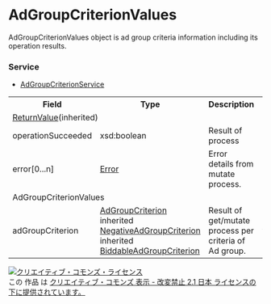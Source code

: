 # AdGroupCriterionValues
AdGroupCriterionValues object is ad group criteria information including its operation results.

### Service
+ [AdGroupCriterionService](../services/AdGroupCriterionService.md)

<table>
 <tr>
  <th>Field</th>
  <th>Type</th>
  <th>Description</th>
  <th>response</th>
  <th>get</th>
  <th>add</th>
  <th>set</th>
  <th>remove</th>
 </tr>
 <tr>
  <td colspan="8"><a href="./ReturnValue.md">ReturnValue</a>(inherited)</td>
 </tr>
 <tr>
  <td>operationSucceeded</td>
  <td>xsd:boolean</td>
  <td>Result of process</td>
  <td colspan="5"></td>
 </tr>
 <tr>
  <td>error[0...n]</td>
  <td><a href="./Error.md">Error</a></td>
  <td>Error details from mutate process.</td>
  <td colspan="5"></td>
 </tr>
 <tr>
  <td colspan="8">AdGroupCriterionValues</td>
 </tr>
 <tr>
  <td>adGroupCriterion</td>
  <td><a href="./AdGroupCriterion.md">AdGroupCriterion</a><br>inherited <a href="./NegativeAdGroupCriterion.md">NegativeAdGroupCriterion</a><br>inherited <a href="./BiddableAdGroupCriterion.md">BiddableAdGroupCriterion</a></td>
  <td>Result of get/mutate process per criteria of Ad group.</td>
  <td>yes</td>
  <td>-</td>
  <td>-</td>
  <td>-</td>
  <td>-</td>
 </tr>
</table>

<a rel="license" href="http://creativecommons.org/licenses/by-nd/2.1/jp/"><img alt="クリエイティブ・コモンズ・ライセンス" style="border-width:0" src="https://i.creativecommons.org/l/by-nd/2.1/jp/88x31.png" /></a><br />この 作品 は <a rel="license" href="http://creativecommons.org/licenses/by-nd/2.1/jp/">クリエイティブ・コモンズ 表示 - 改変禁止 2.1 日本 ライセンスの下に提供されています。</a>
